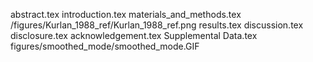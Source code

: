 abstract.tex
introduction.tex
materials_and_methods.tex
/figures/Kurlan_1988_ref/Kurlan_1988_ref.png
results.tex
discussion.tex
disclosure.tex
acknowledgement.tex
Supplemental Data.tex
figures/smoothed_mode/smoothed_mode.GIF
